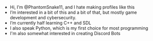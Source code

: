 - Hi, I’m @PhantomSnake11, and I hate making profiles like this
- I’m interested in a bit of this and a bit of that, but mostly game development and cybersecurity.
- I’m currently half learning C++ and SDL
- I also speak Python, which is my first choice for most programming
- I'm also somewhat interested in creating Discord Bots
